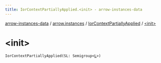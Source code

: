 ```yaml
---
title: IorContextPartiallyApplied.<init> - arrow-instances-data
---
```


[arrow-instances-data](../../index.html) / [arrow.instances](../index.html) / [IorContextPartiallyApplied](index.html) / [&lt;init&gt;](./-init-.html)

# &lt;init&gt;

`IorContextPartiallyApplied(SL: Semigroup<`[`L`](index.html#L)`>)`